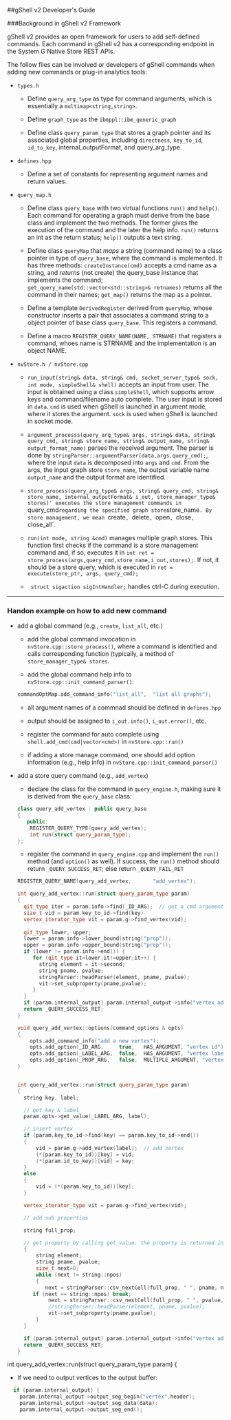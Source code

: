##gShell v2 Developer's Guide

###Background in gShell v2 Framework

gShell v2 provides an open framework for users to add self-defined commands. Each command in gShell v2 has a corresponding endpoint in the System G Native Store REST APIs.

The follow files can be involved or developers of gShell commands when adding new commands or plug-in analytics tools:

- `types.h`

  * Define `query_arg_type` as type for command arguments, which is essentially a `multimap<string,string>`.

  * Define `graph_type` as the `ibmppl::ibm_generic_graph`

  * Define class `query_param_type` that stores a graph pointer and its associated global properties, including `directness`, `key_to_id`, `id_to_key`, internal_outputFormat, and query_arg_type. 

- `defines.hpp`

  * Define a set of constants for representing argument names and return values.

- `query_map.h`

  * Define class `query_base` with two virtual functions `run()` and `help()`. Each command for operating a graph must derive from the base class and implement the two methods. The former gives the execution of the command and the later the help info. `run()` returns an int as the return status; `help()` outputs a text string.

  * Define class `queryMap` that _maps_ a string (command name) to a class pointer in type of `query_base`, where the command is implemented. It has three methods: `createInstance(cmd)` accepts a cmd name as a string, and _returns_ (not create) the query_base instance that implements the command; `get_query_name(std::vector<std::string>& retnames)` returns all the command in their names; `get_map()` returns the map as a pointer.

  * Define a template `DerivedRegister` derived from `queryMap`, whose constructor inserts a pair that associates a command string to a object pointer of base class `query_base`. This registers a command.

  * Define a macro `REGISTER_QUERY_NAME(NAME, STRNAME)` that registers a command, whoes name is STRNAME and the implementation is an object NAME.

- `nvStore.h / nvStore.cpp`

  * `run_input(string& data, string& cmd, socket_server_type& sock, int mode, simpleShell& shell)` accepts an input from user. The input is obtained using a class `simpleShell`, which supports arrow keys and command/filename auto complete. The user input is stored in `data`. `cmd` is used when gShell is launched in argument mode, where it stores the argument. `sock` is used when gShell is launched in socket mode. 

  * `argument_processs(query_arg_type& args,
                       string& data, string& query_cmd,
                       string& store_name, string& output_name,
                       string& output_format_name)` parses the received argument. The parser is done by `stringParser::argumentParser(data,args,query_cmd);`, where the input `data` is decomposed into `args` and `cmd`. From the args, the input graph store `store_name`, the output variable name `output_name` and the output format are identified. 

  * `store_process(query_arg_type& args, string& query_cmd,
                  string& store_name, internal_outputFormat& i_out,
               store_manager_type& stores)' executes the store management commands in `query_cmd` regarding the specified graph store `store_name`. By store management, we mean `create`, `delete`, `open`, `close`, `close_all`.

  * `run(int mode, string &cmd)` manages multiple graph stores. This function first checks if the command is a store management command and, if so, executes it in `int ret = store_process(args,query_cmd,store_name,i_out,stores);`. If not, it should be a store query, which is executed in `ret = execute(store_ptr, args, query_cmd);` 

  * ` struct sigaction sigIntHandler;` handles ctrl-C during execution.
 
-----------------

### Handon example on how to add new command

- add a global command (e.g., `create`, `list_all`, etc.)

  * add the global command invocation in `nvStore.cpp::store_process()`, where a command is identified and calls corresponding function (typically, a method of `store_manager_type& stores`.
  
  * add the global command help info to `nvStore.cpp::init_command_parser()`:
  ```cpp
  commandOptMap.add_command_info("list_all",  "list all graphs");
  ````

  * all argument names of a commnad should be defined in `defines.hpp`

  * output should be assigned to `i_out.info()`, `i_out.error()`, etc.
 
  * register the command for auto complete using `shell.add_cmd(cmd|vector<cmd>)` in `nvStore.cpp::run()` 
  
  * if adding a store manage command, one should add option information (e.g., help info) in `nvStore.cpp::init_command_parser()`

- add a store query command (e.g., `add_vertex`)

  * declare the class for the command in `query_engine.h`, making sure it is derived from the `query_base` class:
  ```cpp
  class query_add_vertex : public query_base
  {
     public:
      REGISTER_QUERY_TYPE(query_add_vertex);
      int run(struct query_param_type);
  };
  ```
  * register the command in `query_engine.cpp` and implement the `run()` method (and `option()` as well). If success, the `run()` method should return `_QUERY_SUCCESS_RET`; else return `_QUERY_FAIL_RET`
 

  ```cpp
  REGISTER_QUERY_NAME(query_add_vertex,       "add_vertex");

  int query_add_vertex::run(struct query_param_type param)
  {
    qit_type iter = param.info->find(_ID_ARG);  // get a cmd argument (defined in defines.hpp)	
    size_t vid = param.key_to_id->find(key)
    vertex_iterator_type vit = param.g->find_vertex(vid);
 
    qit_type lower, upper;
    lower = param.info->lower_bound(string("prop"));
    upper = param.info->upper_bound(string("prop"));
    if (lower != param.info->end()) {
       for (qit_type it=lower;it!=upper;it++) {
         string element = it->second;
         string pname, pvalue;
         stringParser::headParser(element, pname, pvalue);
         vit->set_subproperty(pname,pvalue);
       }
    }
    if (param.internal_output) param.internal_output->info("vertex added");
    return _QUERY_SUCCESS_RET;
  }
  
  void query_add_vertex::options(command_options & opts)
  {
      opts.add_command_info("add a new vertex");
      opts.add_option(_ID_ARG,     true,   HAS_ARGUMENT, "vertex id");
      opts.add_option(_LABEL_ARG,  false,  HAS_ARGUMENT, "vertex label", _DEFAULT_LABEL);
      opts.add_option(_PROP_ARG,   false,  MULTIPLE_ARGUMENT, "vertex property (prop_name:prop_value)");
  }


  int query_add_vertex::run(struct query_param_type param)
  {
    string key, label;

    // get key & label                                                                                                                                                                                          param.opts->get_value(_ID_ARG, key);
    param.opts->get_value(_LABEL_ARG, label);

    // insert vertex                                                                                                                                                                                            vertexd_type vid;
    if (param.key_to_id->find(key) == param.key_to_id->end())
    {
        vid = param.g->add_vertex(label);  // add vertex                                                                                                                                                     
        (*(param.key_to_id))[key] = vid;
        (*(param.id_to_key))[vid] = key;
    }
    else
    {
        vid = (*(param.key_to_id))[key];
    }

    vertex_iterator_type vit = param.g->find_vertex(vid);

    // add sub properties                                                                                                                                                                                       vit->set_subproperty(_ID_ARG_INTERNAL, key);

    string full_prop;

    // get property by calling get_value. the property is returned in full_prop                                                                                                                                 // since property is MULTIPLE_ARGUMENT, it will return a long string with                                                                                                                                   // multiple properties. for example: "prop1:pvalue1 prop2:pvalue2"                                                                                                                                          if (param.opts->get_value(_PROP_ARG, full_prop)==command_options::_get_option_arg)
    {
        string element;
        string pname, pvalue;
        size_t next=0;
        while (next != string::npos)
        {
           next = stringParser::csv_nextCell(full_prop, " ", pname, next);
 	   if (next == string::npos) break;
            next = stringParser::csv_nextCell(full_prop, " ", pvalue, next);
            //stringParser::headParser(element, pname, pvalue);                                                                                                                                                         if (pname.empty() || pvalue.empty()) break;
            vit->set_subproperty(pname,pvalue);
        }
    }

    if (param.internal_output) param.internal_output->info("vertex added");
    return _QUERY_SUCCESS_RET;
  } 		  
  ````

int query_add_vertex::run(struct query_param_type param)
{

  
  * If we need to output vertices to the output buffer:

  ```cpp
    if (param.internal_output) {
      param.internal_output->output_seg_begin("vertex",header);
      param.internal_output->output_seg_data(data);
      param.internal_output->output_seg_end();
  ````

